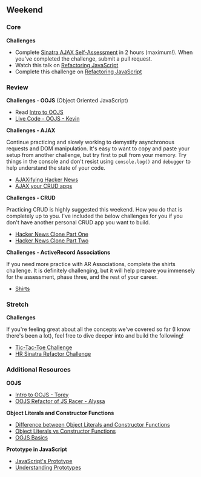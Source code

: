 ## Weekend

### Core

**Challenges**

- Complete [Sinatra AJAX Self-Assessment](../../../../ajax-checkpoint-challenge) in 2 hours
(maximum!). When you've completed the challenge, submit a pull request.
- Watch this talk on [Refactoring JavaScript](https://talks.devbootcamp.com/refactoring-javascript)
- Complete this challenge on [Refactoring JavaScript](../../../../refactoring-javascript-challenge)

### Review

**Challenges - OOJS** (Object Oriented JavaScript)

- Read [Intro to OOJS](../resources/alycit_e6f5f20ced9b42a64f5a.md)
- [Live Code - OOJS - Kevin](https://talks.devbootcamp.com/oojs-zoo-example)

**Challenges - AJAX**

Continue practicing and slowly working to demystify asynchronous requests and DOM manipulation. It's easy to want to copy and paste your setup from another challenge, but try first to pull from your memory. Try things in the console and don't resist using `console.log()` and `debugger` to help understand the state of your code.

- [AJAXifying Hacker News](../../../../ajaxifying-hacker-news-challenge)
- [AJAX your CRUD apps](../../../../ajax-review-challenge)

**Challenges - CRUD**

Practicing CRUD is highly suggested this weekend. How you do that is completely up to you. I've included the below challenges for you if you don't have another personal CRUD app you want to build.

- [Hacker News Clone Part One](../../../../hacker-news-clone-part-1-challenge)
- [Hacker News Clone Part Two](../../../../hacker-news-clone-part-2-challenge)

**Challenges - ActiveRecord Associations**

If you need more practice with AR Associations, complete the shirts challenge. It is definitely challenging, but it will help prepare you immensely for the assessment, phase three, and the rest of your career.

- [Shirts](../../../../active-record-associations-drill-shirts-challenge)

### Stretch

**Challenges**

If you're feeling great about all the concepts we've covered so far (I know there's been a lot), feel free to dive deeper into and build the following!

- [Tic-Tac-Toe Challenge](../../../../tic-tac-toe-challenge)
- [HR Sinatra Refactor Challenge](../../../../hr-sinatra-refactor-challenge)

### Additional Resources

**OOJS**

- [Intro to OOJS - Torey](https://talks.devbootcamp.com/oojs-for-coyotes)
- [OOJS Refactor of JS Racer - Alyssa](https://talks.devbootcamp.com/mvc-oojs-racer-live-code)

**Object Literals and Constructor Functions**

- [Difference between Object Literals and Constructor Functions](http://blog.kevinchisholm.com/javascript/difference-between-object-literal-and-instance-object/)
- [Object Literals vs Constructor Functions](http://stackoverflow.com/questions/4859800/should-i-be-using-object-literals-or-constructor-functions)
- [OOJS Basics](http://code.tutsplus.com/tutorials/the-basics-of-object-oriented-javascript--net-7670)

**Prototype in JavaScript**

- [JavaScript's Prototype](http://javascriptissexy.com/javascript-prototype-in-plain-detailed-language/)
- [Understanding Prototypes](https://javascriptweblog.wordpress.com/2010/06/07/understanding-javascript-prototypes/)

